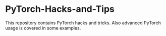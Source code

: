 # PyTorch-Hacks-and-Tips
This repository contains PyTorch hacks and tricks. Also advanced PyTorch usage is covered in some examples.

